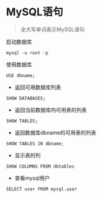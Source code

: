 # MySQL语句

> 全大写单词表示MySQL语句

启动数据库

```shell
mysql -u root -p
```

使用数据库

```mysql
USE dbname;
```

- 返回可用数据库列表

```
SHOW DATABASES;
```

- 返回当前数据库内可用表的列表

```
SHOW TABLES; 
```

- 返回数据库dbname的可用表的列表

```
SHOW TABLES IN dbname;
```

- 显示表的列

```
SHOW COLUMNS FROM dbtables
```

- 查看mysql用户

```mysql
SELECT user FROM mysql.user
```

